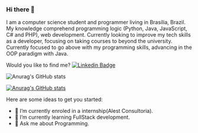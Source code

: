### Hi there 👋


I am a computer science student and programmer living in Brasília, Brazil. My knowledge comprehend
programming logic (Python, Java, JavaScript, C# and PHP), web development. Currently
looking to improve my tech skills as a developer, focusing on taking courses to beyond the
university. Currently focused to go above with my programming skills, advancing in the
OOP paradigm with Java.

Would you like to find me?
[![Linkedin Badge](https://img.shields.io/badge/-LinkedIn-blue?style=flat-square&logo=Linkedin&logoColor=white&link=https://www.linkedin.com/in/felipefialho)](https://www.linkedin.com/in/bruno-fernandes-457067178/)

![Anurag's GitHub stats](https://github-readme-stats.vercel.app/api?username=Bwendel26&hide=contribs,prs)

[![Anurag's GitHub stats](https://github-readme-stats.vercel.app/api?username=Bwendel26)](https://github.com/anuraghazra/github-readme-stats)


<!--**Bwendel26** is a ✨ _special_ ✨ repository because its `README.md` (this file) appears on your GitHub profile.-->

Here are some ideas to get you started:

- 🔭 I’m currently enroled in a internship(Alest Consultoria).
- 🌱 I’m currently learning FullStack development.
- 💬 Ask me about Programming.
